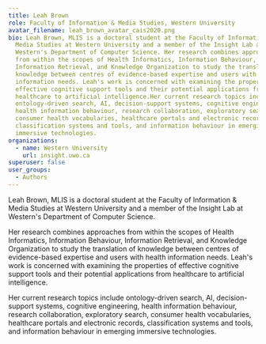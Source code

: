 ```yaml
---
title: Leah Brown
role: Faculty of Information & Media Studies, Western University
avatar_filename: leah_brown_avatar_cais2020.png
bio: Leah Brown, MLIS is a doctoral student at the Faculty of Information &
  Media Studies at Western University and a member of the Insight Lab at
  Western's Department of Computer Science. Her research combines approaches
  from within the scopes of Health Informatics, Information Behaviour,
  Information Retrieval, and Knowledge Organization to study the translation of
  knowledge between centres of evidence-based expertise and users with health
  information needs. Leah's work is concerned with examining the properties of
  effective cognitive support tools and their potential applications from
  healthcare to artificial intelligence.Her current research topics include
  ontology-driven search, AI, decision-support systems, cognitive engineering,
  health information behaviour, research collaboration, exploratory search,
  consumer health vocabularies, healthcare portals and electronic records,
  classification systems and tools, and information behaviour in emerging
  immersive technologies.
organizations:
  - name: Western University
    url: insight.uwo.ca
superuser: false
user_groups:
  - Authors
---
```

Leah Brown, MLIS is a doctoral student at the Faculty of Information & Media Studies at Western University and a member of the Insight Lab at Western's Department of Computer Science.

Her research combines approaches from within the scopes of Health Informatics, Information Behaviour, Information Retrieval, and Knowledge Organization to study the translation of knowledge between centres of evidence-based expertise and users with health information needs. Leah's work is concerned with examining the properties of effective cognitive support tools and their potential applications from healthcare to artificial intelligence.

Her current research topics include ontology-driven search, AI, decision-support systems, cognitive engineering, health information behaviour, research collaboration, exploratory search, consumer health vocabularies, healthcare portals and electronic records, classification systems and tools, and information behaviour in emerging immersive technologies.